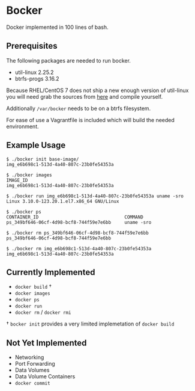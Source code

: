 # Bocker
Docker implemented in 100 lines of bash.

## Prerequisites

The following packages are needed to run bocker.

* util-linux 2.25.2
* btrfs-progs 3.16.2


Because RHEL/CentOS 7 does not ship a new enough version of util-linux you will need grab the sources from [here](https://www.kernel.org/pub/linux/utils/util-linux/v2.25/) and compile yourself.

Additionally `/var/bocker` needs to be on a btrfs filesystem.

For ease of use a Vagrantfile is included which will build the needed environment.

## Example Usage

```
$ ./bocker init base-image/
img_e6b698c1-513d-4a40-807c-23b0fe54353a

$ ./bocker images
IMAGE_ID
img_e6b698c1-513d-4a40-807c-23b0fe54353a

$ ./bocker run img_e6b698c1-513d-4a40-807c-23b0fe54353a uname -sro
Linux 3.10.0-123.20.1.el7.x86_64 GNU/Linux

$ ./bocker ps
CONTAINER_ID					            COMMAND
ps_349bf646-06cf-4d98-bcf8-744f59e7e6bb		uname -sro

$ ./bocker rm ps_349bf646-06cf-4d98-bcf8-744f59e7e6bb
ps_349bf646-06cf-4d98-bcf8-744f59e7e6bb

$ ./bocker rm img_e6b698c1-513d-4a40-807c-23b0fe54353a
img_e6b698c1-513d-4a40-807c-23b0fe54353a
```

## Currently Implemented

* `docker build` †
* `docker images`
* `docker ps`
* `docker run`
* `docker rm` / `docker rmi`

† `bocker init` provides a very limited implemetation of `docker build`

## Not Yet Implemented

* Networking
* Port Forwarding
* Data Volumes
* Data Volume Containers
* `docker commit`
